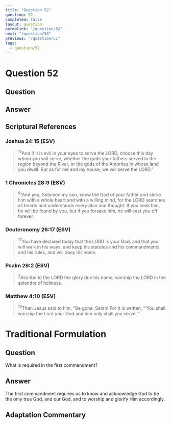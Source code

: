 ```yaml
---
title: "Question 52"
question: 52
completed: false
layout: question
permalink: "/question/52"
next: "/question/53"
previous: "/question/51"
tags:
  - question/52
---
```

# Question 52

## Question


## Answer


## Scriptural References
### Joshua 24:15 (ESV)
> <sup>15</sup>And if it is evil in your eyes to serve the LORD, choose this day whom you will serve, whether the gods your fathers served in the region beyond the River, or the gods of the Amorites in whose land you dwell. But as for me and my house, we will serve the LORD.”

### 1 Chronicles 28:9 (ESV)
> <sup>9</sup>“And you, Solomon my son, know the God of your father and serve him with a whole heart and with a willing mind, for the LORD searches all hearts and understands every plan and thought. If you seek him, he will be found by you, but if you forsake him, he will cast you off forever.

### Deuteronomy 26:17 (ESV)
> <sup>17</sup>You have declared today that the LORD is your God, and that you will walk in his ways, and keep his statutes and his commandments and his rules, and will obey his voice.

### Psalm 29:2 (ESV)
> <sup>2</sup>Ascribe to the LORD the glory due his name; worship the LORD in the splendor of holiness.

### Matthew 4:10 (ESV)
> <sup>10</sup>Then Jesus said to him, “Be gone, Satan! For it is written, “‘You shall worship the Lord your God and him only shall you serve.’”

# Traditional Formulation
## Question
What is required in the first commandment?

## Answer
The first commandment requires us to know and acknowledge God to be the only true God, and our God, and to worship and glorify Him accordingly.

## Adaptation Commentary
